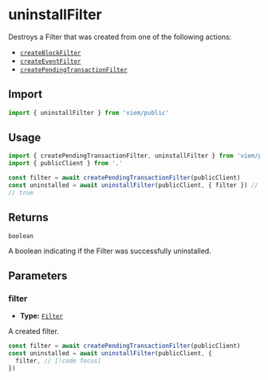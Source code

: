 # uninstallFilter

Destroys a Filter that was created from one of the following actions:

- [`createBlockFilter`](/docs/actions/public/createBlockFilter)
- [`createEventFilter`](/docs/actions/public/createEventFilter)
- [`createPendingTransactionFilter`](/docs/actions/public/createPendingTransactionFilter)

## Import

```ts
import { uninstallFilter } from 'viem/public'
```

## Usage

```ts
import { createPendingTransactionFilter, uninstallFilter } from 'viem/public'
import { publicClient } from '.'

const filter = await createPendingTransactionFilter(publicClient)
const uninstalled = await uninstallFilter(publicClient, { filter }) // [!code focus:99]
// true
```

## Returns

`boolean`

A boolean indicating if the Filter was successfully uninstalled.

## Parameters

### filter

- **Type:** [`Filter`](/docs/glossary/terms#TODO)

A created filter.

```ts
const filter = await createPendingTransactionFilter(publicClient)
const uninstalled = await uninstallFilter(publicClient, {
  filter, // [!code focus]
})
```

